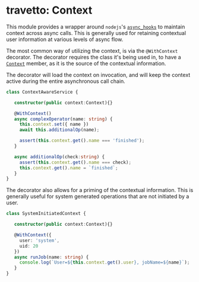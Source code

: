 travetto: Context
===

This module provides a wrapper around `nodejs`'s [`async_hooks`](https://nodejs.org/api/async_hooks.html) to maintain context across async calls. This is generally used for retaining contextual user information at various levels of async flow.

The most common way of utilizing the context, is via the `@WithContext` decorator.  The decorator requires the class it's being used in, to have a [`Context`](./src/service/context.ts) member, as it is the source of the contextual information.

The decorator will load the context on invocation, and will keep the context active during the entire asynchronous call chain.

```typescript
class ContextAwareService {

   constructor(public context:Context){}

   @WithContext()
   async complexOperator(name: string) {
     this.context.set({ name })
     await this.additionalOp(name);

     assert(this.context.get().name === 'finished');
   }

   async additionalOp(check:string) {
     assert(this.context.get().name === check);
     this.context.get().name = `finished`;
   }
}
```

The decorator also allows for a priming of the contextual information.  This is generally useful for system generated operations that are not initiated by a user.

```typescript
class SystemInitiatedContext {

   constructor(public context:Context){}

   @WithContext({
     user: 'system',
     uid: 20
   })
   async runJob(name: string) {
     console.log(`User=${this.context.get().user}, jobName=${name}`);
   }
}
```